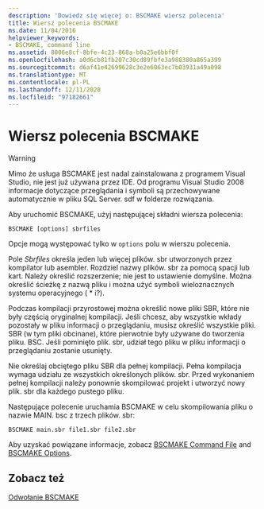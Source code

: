 ```yaml
---
description: 'Dowiedz się więcej o: BSCMAKE wiersz polecenia'
title: Wiersz polecenia BSCMAKE
ms.date: 11/04/2016
helpviewer_keywords:
- BSCMAKE, command line
ms.assetid: 8006e8cf-8bfe-4c23-868a-b0a25e6bbf0f
ms.openlocfilehash: a0d6cb81fb207c30cd89fbfe3a988380a865a399
ms.sourcegitcommit: d6af41e42699628c3e2e6063ec7b03931a49a098
ms.translationtype: MT
ms.contentlocale: pl-PL
ms.lasthandoff: 12/11/2020
ms.locfileid: "97182661"
---
```

# <a name="bscmake-command-line"></a>Wiersz polecenia BSCMAKE

> [!WARNING]
> Mimo że usługa BSCMAKE jest nadal zainstalowana z programem Visual Studio, nie jest już używana przez IDE. Od programu Visual Studio 2008 informacje dotyczące przeglądania i symboli są przechowywane automatycznie w pliku SQL Server. sdf w folderze rozwiązania.

Aby uruchomić BSCMAKE, użyj następującej składni wiersza polecenia:

```
BSCMAKE [options] sbrfiles
```

Opcje mogą występować tylko w `options` polu w wierszu polecenia.

Pole *Sbrfiles* określa jeden lub więcej plików. sbr utworzonych przez kompilator lub asembler. Rozdziel nazwy plików. sbr za pomocą spacji lub kart. Należy określić rozszerzenie; nie jest to ustawienie domyślne. Można określić ścieżkę z nazwą pliku i można użyć symboli wieloznacznych systemu operacyjnego ( \* i?).

Podczas kompilacji przyrostowej można określić nowe pliki SBR, które nie były częścią oryginalnej kompilacji. Jeśli chcesz, aby wszystkie wkłady pozostały w pliku informacji o przeglądaniu, musisz określić wszystkie pliki. SBR (w tym pliki obcinane), które pierwotnie były używane do tworzenia pliku. BSC. Jeśli pominięto plik. sbr, udział tego pliku w pliku informacji o przeglądaniu zostanie usunięty.

Nie określaj obciętego pliku SBR dla pełnej kompilacji. Pełna kompilacja wymaga udziału ze wszystkich określonych plików. sbr. Przed wykonaniem pełnej kompilacji należy ponownie skompilować projekt i utworzyć nowy plik. sbr dla każdego pustego pliku.

Następujące polecenie uruchamia BSCMAKE w celu skompilowania pliku o nazwie MAIN. bsc z trzech plików. sbr:

```
BSCMAKE main.sbr file1.sbr file2.sbr
```

Aby uzyskać powiązane informacje, zobacz [BSCMAKE Command File](bscmake-command-file-response-file.md) and [BSCMAKE Options](bscmake-options.md).

## <a name="see-also"></a>Zobacz też

[Odwołanie BSCMAKE](bscmake-reference.md)
